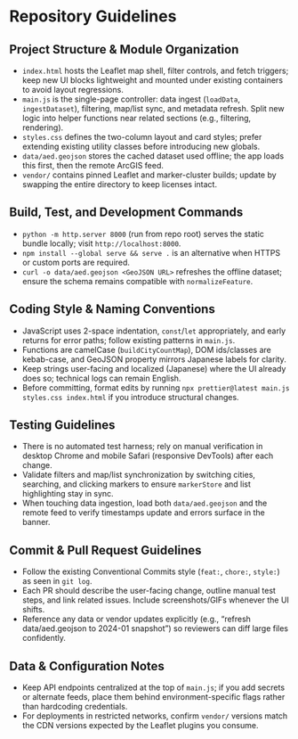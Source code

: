 # Repository Guidelines

## Project Structure & Module Organization
- `index.html` hosts the Leaflet map shell, filter controls, and fetch triggers; keep new UI blocks lightweight and mounted under existing containers to avoid layout regressions.
- `main.js` is the single-page controller: data ingest (`loadData`, `ingestDataset`), filtering, map/list sync, and metadata refresh. Split new logic into helper functions near related sections (e.g., filtering, rendering).
- `styles.css` defines the two-column layout and card styles; prefer extending existing utility classes before introducing new globals.
- `data/aed.geojson` stores the cached dataset used offline; the app loads this first, then the remote ArcGIS feed.
- `vendor/` contains pinned Leaflet and marker-cluster builds; update by swapping the entire directory to keep licenses intact.

## Build, Test, and Development Commands
- `python -m http.server 8000` (run from repo root) serves the static bundle locally; visit `http://localhost:8000`.
- `npm install --global serve && serve .` is an alternative when HTTPS or custom ports are required.
- `curl -o data/aed.geojson <GeoJSON URL>` refreshes the offline dataset; ensure the schema remains compatible with `normalizeFeature`.

## Coding Style & Naming Conventions
- JavaScript uses 2-space indentation, `const`/`let` appropriately, and early returns for error paths; follow existing patterns in `main.js`.
- Functions are camelCase (`buildCityCountMap`), DOM ids/classes are kebab-case, and GeoJSON property mirrors Japanese labels for clarity.
- Keep strings user-facing and localized (Japanese) where the UI already does so; technical logs can remain English.
- Before committing, format edits by running `npx prettier@latest main.js styles.css index.html` if you introduce structural changes.

## Testing Guidelines
- There is no automated test harness; rely on manual verification in desktop Chrome and mobile Safari (responsive DevTools) after each change.
- Validate filters and map/list synchronization by switching cities, searching, and clicking markers to ensure `markerStore` and list highlighting stay in sync.
- When touching data ingestion, load both `data/aed.geojson` and the remote feed to verify timestamps update and errors surface in the banner.

## Commit & Pull Request Guidelines
- Follow the existing Conventional Commits style (`feat:`, `chore:`, `style:`) as seen in `git log`.
- Each PR should describe the user-facing change, outline manual test steps, and link related issues. Include screenshots/GIFs whenever the UI shifts.
- Reference any data or vendor updates explicitly (e.g., “refresh data/aed.geojson to 2024-01 snapshot”) so reviewers can diff large files confidently.

## Data & Configuration Notes
- Keep API endpoints centralized at the top of `main.js`; if you add secrets or alternate feeds, place them behind environment-specific flags rather than hardcoding credentials.
- For deployments in restricted networks, confirm `vendor/` versions match the CDN versions expected by the Leaflet plugins you consume.
